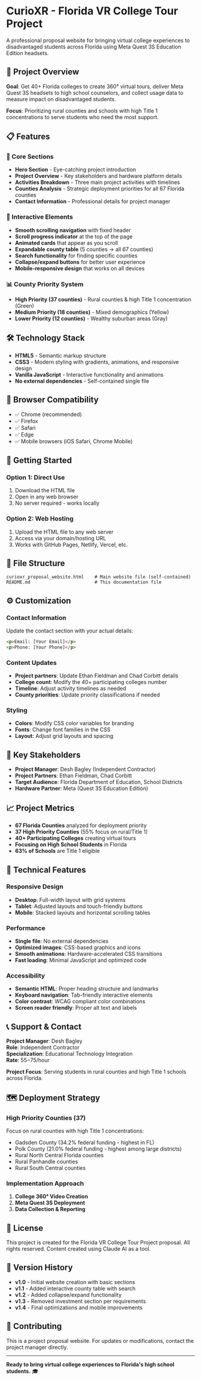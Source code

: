 # CurioXR - Florida VR College Tour Project

A professional proposal website for bringing virtual college experiences to disadvantaged students across Florida using Meta Quest 3S Education Edition headsets.

## 🎯 Project Overview

**Goal**: Get 40+ Florida colleges to create 360° virtual tours, deliver Meta Quest 3S headsets to high school counselors, and collect usage data to measure impact on disadvantaged students.

**Focus**: Prioritizing rural counties and schools with high Title 1 concentrations to serve students who need the most support.

## 📋 Features

### 🌟 Core Sections
- **Hero Section** - Eye-catching project introduction
- **Project Overview** - Key stakeholders and hardware platform details
- **Activities Breakdown** - Three main project activities with timelines
- **Counties Analysis** - Strategic deployment priorities for all 67 Florida counties
- **Contact Information** - Professional details for project manager

### 🎨 Interactive Elements
- **Smooth scrolling navigation** with fixed header
- **Scroll progress indicator** at the top of the page
- **Animated cards** that appear as you scroll
- **Expandable county table** (5 counties → all 67 counties)
- **Search functionality** for finding specific counties
- **Collapse/expand buttons** for better user experience
- **Mobile-responsive design** that works on all devices

### 📊 County Priority System
- **High Priority (37 counties)** - Rural counties & high Title 1 concentration (Green)
- **Medium Priority (18 counties)** - Mixed demographics (Yellow) 
- **Lower Priority (12 counties)** - Wealthy suburban areas (Gray)

## 🛠️ Technology Stack

- **HTML5** - Semantic markup structure
- **CSS3** - Modern styling with gradients, animations, and responsive design
- **Vanilla JavaScript** - Interactive functionality and animations
- **No external dependencies** - Self-contained single file

## 📱 Browser Compatibility

- ✅ Chrome (recommended)
- ✅ Firefox
- ✅ Safari
- ✅ Edge
- ✅ Mobile browsers (iOS Safari, Chrome Mobile)

## 🚀 Getting Started

### Option 1: Direct Use
1. Download the HTML file
2. Open in any web browser
3. No server required - works locally

### Option 2: Web Hosting
1. Upload the HTML file to any web server
2. Access via your domain/hosting URL
3. Works with GitHub Pages, Netlify, Vercel, etc.

## 📁 File Structure

```
curioxr_proposal_website.html    # Main website file (self-contained)
README.md                        # This documentation file
```

## ⚙️ Customization

### Contact Information
Update the contact section with your actual details:
```html
<p>Email: [Your Email]</p>
<p>Phone: [Your Phone]</p>
```

### Content Updates
- **Project partners**: Update Ethan Fieldman and Chad Corbitt details
- **College count**: Modify the 40+ participating colleges number
- **Timeline**: Adjust activity timelines as needed
- **County priorities**: Update priority classifications if needed

### Styling
- **Colors**: Modify CSS color variables for branding
- **Fonts**: Change font families in the CSS
- **Layout**: Adjust grid layouts and spacing

## 🎯 Key Stakeholders

- **Project Manager**: Desh Bagley (Independent Contractor)
- **Project Partners**: Ethan Fieldman, Chad Corbitt
- **Target Audience**: Florida Department of Education, School Districts
- **Hardware Partner**: Meta (Quest 3S Education Edition)

## 📈 Project Metrics

- **67 Florida Counties** analyzed for deployment priority
- **37 High Priority Counties** (55% focus on rural/Title 1)
- **40+ Participating Colleges** creating virtual tours
- **Focusing on High School Students** in Florida
- **63% of Schools** are Title 1 eligible

## 🔧 Technical Features

### Responsive Design
- **Desktop**: Full-width layout with grid systems
- **Tablet**: Adjusted layouts and touch-friendly buttons
- **Mobile**: Stacked layouts and horizontal scrolling tables

### Performance
- **Single file**: No external dependencies
- **Optimized images**: CSS-based graphics and icons
- **Smooth animations**: Hardware-accelerated CSS transitions
- **Fast loading**: Minimal JavaScript and optimized code

### Accessibility
- **Semantic HTML**: Proper heading structure and landmarks
- **Keyboard navigation**: Tab-friendly interactive elements
- **Color contrast**: WCAG compliant color combinations
- **Screen reader friendly**: Proper alt text and labels

## 📞 Support & Contact

**Project Manager**: Desh Bagley  
**Role**: Independent Contractor  
**Specialization**: Educational Technology Integration  
**Rate**: $55-$75/hour

**Project Focus**: Serving students in rural counties and high Title 1 schools across Florida.

## 🗺️ Deployment Strategy

### High Priority Counties (37)
Focus on rural counties with high Title 1 concentrations:
- Gadsden County (34.2% federal funding - highest in FL)
- Polk County (21.0% federal funding - highest among large districts)
- Rural North Central Florida counties
- Rural Panhandle counties
- Rural South Central counties

### Implementation Approach
1. **College 360° Video Creation**
2. **Meta Quest 3S Deployment** 
3. **Data Collection & Reporting** 

## 📄 License

This project is created for the Florida VR College Tour Project proposal. All rights reserved. Content created using Claude AI as a tool.

## 🔄 Version History

- **v1.0** - Initial website creation with basic sections
- **v1.1** - Added interactive county table with search
- **v1.2** - Added collapse/expand functionality
- **v1.3** - Removed investment section per requirements
- **v1.4** - Final optimizations and mobile improvements

## 🤝 Contributing

This is a project proposal website. For updates or modifications, contact the project manager directly.

---

**Ready to bring virtual college experiences to Florida's high school students.** 🎓
